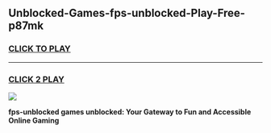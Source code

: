 
## Unblocked-Games-fps-unblocked-Play-Free-p87mk
<h3>
<a href="https://premium76.site?title=fps-unblocked&ref=23A">CLICK TO PLAY</a></h3>
<hr>

<h3>
<a href="https://premium76.site?title=fps-unblocked&ref=23A">CLICK 2 PLAY</a>
  
</h3>

<a href="https://premium76.site?title=fps-unblocked&ref=23A"><img src="https://clearcache.store/games.png"></a>


**fps-unblocked games unblocked: Your Gateway to Fun and Accessible Online Gaming**
